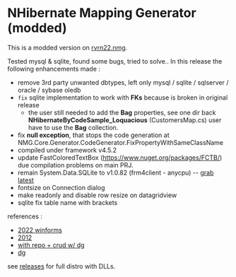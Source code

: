 # NHibernate Mapping Generator (modded)

This is a modded version on [rvrn22.nmg](https://github.com/rvrn22/nmg).  

Tested mysql & sqlite, found some bugs, tried to solve.. In this release the following enhancements made :  
* remove 3rd party unwanted dbtypes, left only mysql / sqlite / sqlserver / oracle / sybase oledb
* `fix` sqlite implementation to work with **FKs** because is broken in original release
  * the user still needed to add the **Bag** properties, see one dir back **NHibernateByCodeSample_Loquacious** (CustomersMap.cs) user have to use the **Bag** collection. 
* fix **null exception**, that stops the code generation at NMG.Core.Generator.CodeGenerator.FixPropertyWithSameClassName
* compiled under framework v4.5.2
* update FastColoredTextBox (https://www.nuget.org/packages/FCTB/) due compilation problems on main PRJ.
* remain System.Data.SQLite to v1.0.82 (frm4client - anycpu) -- [grab latest](https://www.nuget.org/packages/System.Data.SQLite.x86)
* fontsize on Connection dialog
* make readonly and disable row resize on datagridview
* sqlite fix table name with brackets

references :
* [2022 winforms](https://github.com/PialKanti/NHibernateSample)
* [2012](https://github.com/SzymonPobiega/NHibernate-Deep-Dive/blob/master/NHibernate%20Deep%20Dive/SpecificationBase.cs)
* [with repo + crud w/ dg](https://www.youtube.com/watch?v=nttnRL7UEdc)
* [dg](https://youtu.be/xgWamkf_rDI?t=1926)

see [releases](https://github.com/pipiscrew/small_prjs/releases) for full distro with DLLs.